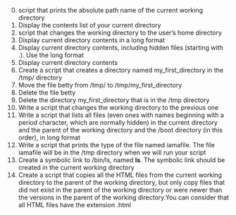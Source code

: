 0. script that prints the absolute path name of the current working directory
1. Display the contents list of your current directory
2. script that changes the working directory to the user’s home directory
3. Display current directory contents in a long format
4. Display current directory contents, including hidden files (starting with .). Use the long format
5. Display current directory contents
6. Create a script that creates a directory named my_first_directory in the /tmp/ directory
7. Move the file betty from /tmp/ to /tmp/my_first_directory
8. Delete the file betty
9. Delete the directory my_first_directory that is in the /tmp directory
10. Write a script that changes the working directory to the previous one
11. Write a script that lists all files (even ones with names beginning with a period character, which are normally hidden) in the current directory and the parent of the working directory and the /boot directory (in this order), in long format
12. Write a script that prints the type of the file named iamafile. The file iamafile will be in the /tmp directory when we will run your script
13. Create a symbolic link to /bin/ls, named __ls__. The symbolic link should be created in the current working directory
14. Create a script that copies all the HTML files from the current working directory to the parent of the working directory, but only copy files that did not exist in the parent of the working directory or were newer than the versions in the parent of the working directory.You can consider that all HTML files have the extension .html

